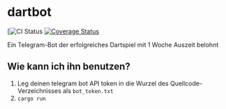 # dartbot

[![CI Status](https://travis-ci.org/whentze/dartbot.svg?branch=master)
[![Coverage Status](https://coveralls.io/repos/github/whentze/dartbot/badge.svg?branch=master)](https://coveralls.io/github/whentze/dartbot?branch=master)


Ein Telegram-Bot der erfolgreiches Dartspiel mit 1 Woche Auszeit belohnt

## Wie kann ich ihn benutzen?

1. Leg deinen telegram bot API token in die Wurzel des Quellcode-Verzeichnisses als `bot_token.txt`
2. `cargo run`
